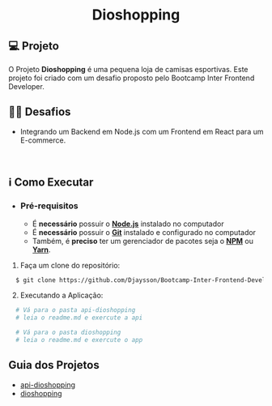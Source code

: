 <h1 align="center">Dioshopping</h1>

## 💻 Projeto

O Projeto **Dioshopping** é uma pequena loja de camisas esportivas. Este projeto foi criado com um desafio proposto pelo Bootcamp Inter Frontend Developer.
<br>

## 🏋️‍♀️ Desafios

- Integrando um Backend em Node.js com um Frontend em React para um E-commerce.

<br>

## ℹ️ Como Executar

- ### **Pré-requisitos**

  - É **necessário** possuir o **[Node.js](https://nodejs.org/en/)** instalado no computador
  - É **necessário** possuir o **[Git](https://git-scm.com/)** instalado e configurado no computador
  - Também, é **preciso** ter um gerenciador de pacotes seja o **[NPM](https://www.npmjs.com/)** ou **[Yarn](https://yarnpkg.com/)**.

1. Faça um clone do repositório:

```sh
  $ git clone https://github.com/Djaysson/Bootcamp-Inter-Frontend-Developer.git
```

2. Executando a Aplicação:

```sh
  # Vá para o pasta api-dioshopping
  # leia o readme.md e exercute a api

  # Vá para o pasta dioshopping
  # leia o readme.md e exercute o app
```

## Guia dos Projetos

- [api-dioshopping](api-dioshopping)
- [dioshopping](dioshopping)
